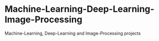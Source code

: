 # Machine-Learning-Deep-Learning-Image-Processing
Machine-Learning, Deep-Learning and Image-Processing projects
